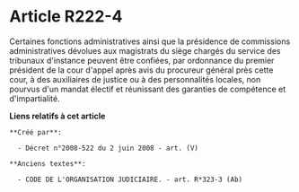 # Article R222-4

Certaines fonctions administratives ainsi que la présidence de commissions administratives dévolues aux magistrats du siège
chargés du service des tribunaux d'instance peuvent être confiées, par ordonnance du premier président de la cour d'appel
après avis du procureur général près cette cour, à des auxiliaires de justice ou à des personnalités locales, non pourvus
d'un mandat électif et réunissant des garanties de compétence et d'impartialité.

**Liens relatifs à cet article**

	**Créé par**:

	  - Décret n°2008-522 du 2 juin 2008 - art. (V)

	**Anciens textes**:

	  - CODE DE L'ORGANISATION JUDICIAIRE. - art. R*323-3 (Ab)
